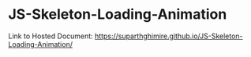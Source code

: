 # JS-Skeleton-Loading-Animation
Link to Hosted Document: https://suparthghimire.github.io/JS-Skeleton-Loading-Animation/

